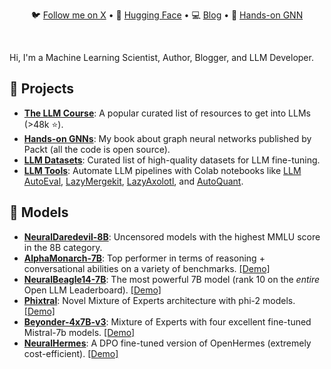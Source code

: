 <div align="center">
  <p align="center">
    🐦 <a href="https://twitter.com/maximelabonne">Follow me on X</a> • 
    🤗 <a href="https://huggingface.co/mlabonne">Hugging Face</a> • 
    💻 <a href="https://mlabonne.github.io/blog">Blog</a> • 
    📙 <a href="https://github.com/PacktPublishing/Hands-On-Graph-Neural-Networks-Using-Python">Hands-on GNN</a>
  </p>
</div>
<br/>

Hi, I'm a Machine Learning Scientist, Author, Blogger, and LLM Developer.

## 💼 Projects

* [**The LLM Course**](https://github.com/mlabonne/llm-course): A popular curated list of resources to get into LLMs (>48k ⭐).
* [**Hands-on GNNs**](https://github.com/PacktPublishing/Hands-On-Graph-Neural-Networks-Using-Python): My book about graph neural networks published by Packt (all the code is open source).
* [**LLM Datasets**](https://github.com/mlabonne/llm-datasets): Curated list of high-quality datasets for LLM fine-tuning.
* [**LLM Tools**](https://github.com/mlabonne/llm-course?tab=readme-ov-file#tools): Automate LLM pipelines with Colab notebooks like [LLM AutoEval](https://github.com/mlabonne/llm-autoeval), [LazyMergekit](https://colab.research.google.com/drive/1obulZ1ROXHjYLn6PPZJwRR6GzgQogxxb?usp=sharing), [LazyAxolotl](https://colab.research.google.com/drive/1TsDKNo2riwVmU55gjuBgB1AXVtRRfRHW?usp=sharing), and [AutoQuant](https://colab.research.google.com/drive/1b6nqC7UZVt8bx4MksX7s656GXPM-eWw4?usp=sharing).

## 🤗 Models

* [**NeuralDaredevil-8B**](https://huggingface.co/mlabonne/NeuralDaredevil-8B-abliterated): Uncensored models with the highest MMLU score in the 8B category.
* [**AlphaMonarch-7B**](https://huggingface.co/mlabonne/AlphaMonarch-7B): Top performer in terms of reasoning + conversational abilities on a variety of benchmarks. [[Demo]](https://huggingface.co/spaces/mlabonne/AlphaMonarch-7B-GGUF-Chat)
* [**NeuralBeagle14-7B**](https://huggingface.co/mlabonne/NeuralBeagle14-7B): The most powerful 7B model (rank 10 on the *entire* Open LLM Leaderboard). [[Demo]](https://huggingface.co/spaces/mlabonne/NeuralBeagle14-7B-GGUF-Chat)
* [**Phixtral**](https://huggingface.co/mlabonne/phixtral-2x2_8): Novel Mixture of Experts architecture with phi-2 models. [[Demo]](https://huggingface.co/spaces/mlabonne/phixtral-chat)
* [**Beyonder-4x7B-v3**](https://huggingface.co/mlabonne/Beyonder-4x7B-v3): Mixture of Experts with four excellent fine-tuned Mistral-7b models. [[Demo]](https://huggingface.co/spaces/mlabonne/Beyonder-4x7B-v3-GGUF-Chat)
* [**NeuralHermes**](https://huggingface.co/mlabonne/NeuralHermes-2.5-Mistral-7B): A DPO fine-tuned version of OpenHermes (extremely cost-efficient). [[Demo]](https://huggingface.co/spaces/mlabonne/NeuralHermes-2.5-Mistral-7B-GGUF-Chat)
